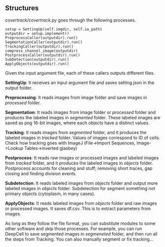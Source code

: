 ## Structures

*covertrack/covertrack.py* goes through the following processes.  
```
setup = SettingUp(self.imgdir, self.ia_path)
outputdir = setup.implement()
PreprocessCaller(outputdir).run()
SegmentationCaller(outputdir).run()
TrackingCaller(outputdir).run()
compress_channel_image(outputdir)
PostprocessCaller(outputdir).run()
SubDetection(outputdir).run()
ApplyObjects(outputdir).run()
```

Given the input argument file, each of these callers outputs different files.  

__SettingUp__: It receives an input argument file and saves setting.json in the output folder.  

__Preprocessing__: It reads images from image folder and save images in *processed* folder.

__Segmentation__: It reads images from image folder or *processed* folder and produces the labeled images in *segmented* folder. These labeled images are saved as png 16-bit images, where each objects have a distinct values.  

__Tracking__: It reads images from *segmented* folder, and it produces the labeled images in *tracked* folder. Values of images correspond to ID of cells. Check how tracking goes with ImageJ (File->Import Sequences, Image->Lookup Tables->inverted glasbey)  

__Postprocess__: It reads raw images or processed images and labeled images from *tracked* folder, and it produces the labeled images in *objects* folder.  
Postprocess accounts for cleaning and stuff; removing short traces, gap closing and finding division events.  

__Subdetection__: It reads labeled images from *objects* folder and output more labeled images in *objects* folder. Subdetection for segment something not primary objects (cytoplasm, in many cases).

__ApplyObjects__: It reads labeled images from *objects* folder and raw images or processed images. It saves df.csv. This is to extract parameters from images.

As long as they follow the file format, you can substitute modules to some other software and skip those processes. For example, you can run DeepCell to save segmented images in *segmeneted* folder, and then run all the steps from Tracking. You can also manually segment or fix tracking...    

